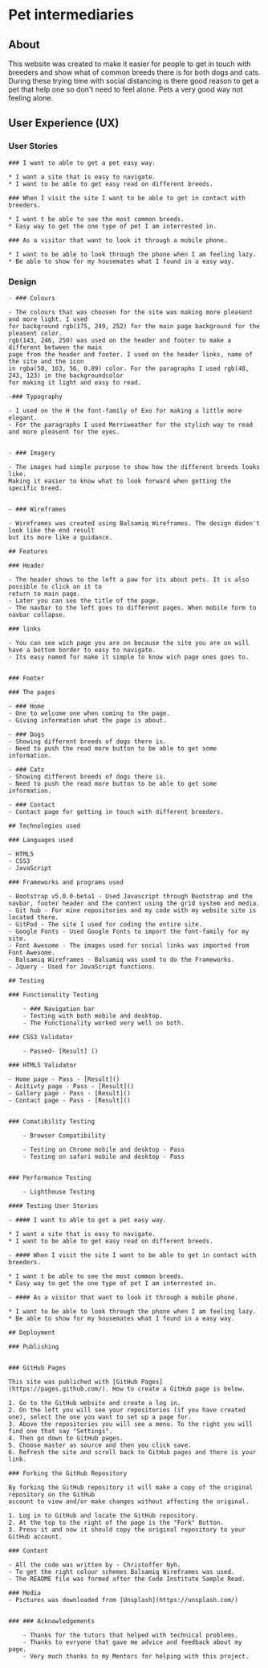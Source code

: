 <h1 alignt="center ">Pet intermediaries</h1>


## About 

This website was created to make it easier for people to get  in touch with breeders and show what
of common breeds there is for both dogs and cats. During these trying time with social distancing
is there good reason to get a pet that help one so don't need to feel alone. Pets a very good 
way not feeling alone. 

## User Experience (UX)

### User Stories 

    ### I want to able to get a pet easy way. 

    * I want a site that is easy to navigate. 
    * I want to be able to get easy read on different breeds. 

    ### When I visit the site I want to be able to get in contact with breeders.

    * I want t be able to see the most common breeds. 
    * Easy way to get the one type of pet I am interrested in.

    ### As a visitor that want to look it through a mobile phone.

    * I want to be able to look through the phone when I am feeling lazy. 
    * Be able to show for my housemates what I found in a easy way. 

### Design 

    - ### Colours 

    - The colours that was choosen for the site was making more pleasent and more light. I used 
    for background rgb(175, 249, 252) for the main page background for the pleasent color. 
    rgb(143, 246, 250) was used on the header and footer to make a different between the main 
    page from the header and footer. I used on the header links, name of the site and the icon
    in rgba(50, 163, 56, 0.89) color. For the paragraphs I used rgb(48, 243, 123) in the backgroundcolor
    for making it light and easy to read. 

    -### Typography

    - I used on the H the font-family of Exo for making a little more elegant. 
    - For the paragraphs I used Merriweather for the stylish way to read and more pleasent for the eyes. 


    - ### Imagery 

    - The images had simple purpose to show how the different breeds looks like. 
    Making it easier to know what to look forward when getting the specific breed. 


    - ### Wireframes 

    - Wireframes was created using Balsamiq Wireframes. The design diden't look like the end result
    but its more like a guidance. 

    ## Features

    ### Header

    - The header shows to the left a paw for its about pets. It is also possible to click on it to 
    return to main page. 
    - Later you can see the title of the page.
    - The navbar to the left goes to different pages. When mobile form to navbar collapse. 

    ### links

    - You can see wich page you are on because the site you are on will have a bottom border to easy to navigate.
    - Its easy named for make it simple to know wich page ones goes to. 


    ### Footer 

    ### The pages

    - ### Home
    - One to welcome one when coming to the page.
    - Giving information what the page is about. 

    - ### Dogs 
    - Showing different breeds of dogs there is.
    - Need to push the read more button to be able to get some information. 

    - ### Cats
    - Showing different breeds of dogs there is. 
    - Need to push the read more button to be able to get some information. 

    - ### Contact
    - Contact page for getting in touch with different breeders. 

    ## Technologies used

    ### Languages used

    - HTML5
    - CSS3
    - JavaScript

    ### Frameworks and programs used

    - Bootstrap v5.0.0-beta1 - Used Javascript through Bootstrap and the navbar, footer header and the content using the grid system and media.
    - Git hub - For mine repositories and my code with my website site is located there. 
    - GitPod - The site I used for coding the entire site. 
    - Google Fonts - Used Google Fonts to import the font-family for my site. 
    - Font Awesome - The images used for social links was imported from Font Awesome. 
    - Balsamiq Wireframes - Balsamiq was used to do the Frameworks.
    - Jquery - Used for JavaScript functions. 

    ## Testing

    ### Functionality Testing

        - ### Navigation bar 
        - Testing with both mobile and desktop.
        - The Functionality worked very well on both.

    ### CSS3 Validator

        - Passed- [Result] ()

    ### HTML5 Validator

    - Home page - Pass - [Result]()
    - Acitivty page - Pass - [Result]()
    - Gallery page - Pass - [Result]()
    - Contact page - Pass - [Result]()


    ### Comatibility Testing

        - Browser Compatibility 

        - Testing on Chrome mobile and desktop - Pass
        - Testing on safari mobile and desktop - Pass


    ### Performance Testing

        - Lighthouse Testing

    #### Testing User Stories

    - #### I want to able to get a pet easy way. 

    * I want a site that is easy to navigate. 
    * I want to be able to get easy read on different breeds. 

    - #### When I visit the site I want to be able to get in contact with breeders.

    * I want t be able to see the most common breeds. 
    * Easy way to get the one type of pet I am interrested in.

    - #### As a visitor that want to look it through a mobile phone.

    * I want to be able to look through the phone when I am feeling lazy. 
    * Be able to show for my housemates what I found in a easy way. 

    ## Deployment

    ### Publishing


    ### GitHub Pages

    This site was publiched with [GitHub Pages](https://pages.github.com/). How to create a GitHub page is below. 

    1. Go to the GitHub website and create a log in. 
    2. On the left you will see your repositories (if you have created one), select the one you want to set up a page for. 
    3. Above the repositories you will see a menu. To the right you will find one that say "Settings". 
    4. Then go down to GitHub pages.
    5. Choose master as source and then you click save. 
    6. Refresh the site and scroll back to GitHub pages and there is your link. 

    ### Forking the GitHub Repository

    By forking the GitHub repository it will make a copy of the original repository on the GitHub 
    account to view and/or make changes without affecting the original.

    1. Log in to GitHub and locate the GitHub repository.
    2. At the top to the right of the page is the "Fork" Button.
    3. Press it and now it should copy the original repository to your GitHub account.

    ### Content

    - All the code was written by - Christoffer Nyh.
    - To get the right colour schemes Balsamiq Wireframes was used. 
    - The README file was formed after the Code Institute Sample Read. 

    ### Media 
    - Pictures was downloaded from [Unsplash](https://unsplash.com/)
    

    ### ### Acknowledgements

        - Thanks for the tutors that helped with technical problems.  
        - Thanks to evryone that gave me advice and feedback about my page. 
        - Very much thanks to my Mentors for helping with this project. 